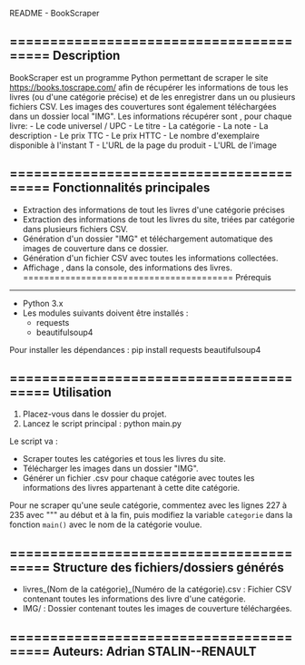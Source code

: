 README - BookScraper

========================================
Description
----------------------------------------
BookScraper est un programme Python permettant de scraper le site https://books.toscrape.com/ afin de récupérer les informations de tous les livres (ou d'une catégorie précise) et de les enregistrer dans un ou plusieurs fichiers CSV. 
Les images des couvertures sont également téléchargées dans un dossier local "IMG".
Les informations récupérer sont , pour chaque livre:
    - Le code universel / UPC
    - Le titre
    - La catégorie
    - La note
    - La description
    - Le prix TTC
    - Le prix HTTC
    - Le nombre d'exemplaire disponible à l'instant T
    - L'URL de la page du produit
    - L'URL de l'image

========================================
Fonctionnalités principales
----------------------------------------
- Extraction des informations de tout les livres d'une catégorie précises 
- Extraction des informations de tout les livres du site, triées par catégorie dans plusieurs fichiers CSV.
- Génération d'un dossier "IMG" et téléchargement automatique des images de couverture dans ce dossier.
- Génération d'un fichier CSV avec toutes les informations collectées.
- Affichage ,  dans la console, des informations des livres.
========================================
Prérequis
----------------------------------------
- Python 3.x
- Les modules suivants doivent être installés :
    - requests
    - beautifulsoup4

Pour installer les dépendances :
    pip install requests beautifulsoup4

========================================
Utilisation
----------------------------------------
1. Placez-vous dans le dossier du projet.
2. Lancez le script principal :
    python main.py

Le script va :
- Scraper toutes les catégories et tous les livres du site.
- Télécharger les images dans un dossier "IMG".
- Générer un fichier .csv pour chaque catégorie avec toutes les informations des livres appartenant à cette dite catégorie.

Pour ne scraper qu'une seule catégorie, commentez avec les lignes  227 à 235 avec """ au début et à la fin, puis modifiez la variable `categorie` dans la fonction `main()` avec le nom de la catégorie voulue.

========================================
Structure des fichiers/dossiers générés
----------------------------------------
- livres_(Nom de la catégorie)_(Numéro de la catégorie).csv : Fichier CSV contenant toutes les informations des livre d'une catégorie.
- IMG/ : Dossier contenant toutes les images de couverture téléchargées.

========================================
Auteurs:
Adrian STALIN--RENAULT
----------------------------------------
